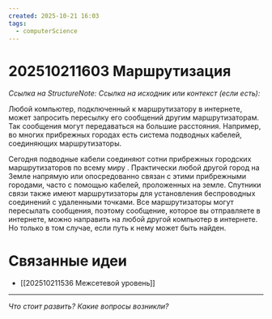 ```yaml
---
created: 2025-10-21 16:03
tags:
  - computerScience
---
```

# 202510211603 Маршрутизация

*Ссылка на StructureNote:*
*Ссылка на исходник или контекст (если есть):* 

Любой компьютер, подключенный к маршрутизатору в интернете, может запросить пересылку его сообщений другим маршрутизаторам. Так сообщения могут передаваться на большие расстояния. Например, во многих прибрежных городах есть система подводных кабелей, соединяющих маршрутизаторы.

Сегодня подводные кабели соединяют сотни прибрежных городских маршрутизаторов по всему миру . Практически любой другой город на Земле напрямую или опосредованно связан с этими прибрежными городами, часто с помощью кабелей, проложенных на земле. Спутники связи также имеют маршрутизаторы для установления беспроводных соединений с удаленными точками. Все маршрутизаторы могут пересылать сообщения, поэтому сообщение, которое вы отправляете в интернете, можно направить на любой другой компьютер в интернете. Но только в том случае, если путь к нему может быть найден.

# Связанные идеи
- [[202510211536 Межсетевой уровень]]
---

*Что стоит развить? Какие вопросы возникли?*